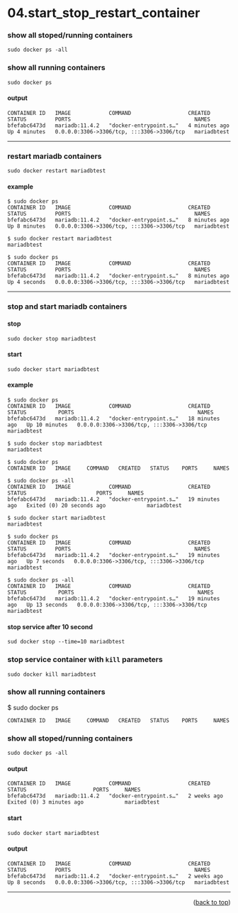 <a name="topage"></a>

# 04.start_stop_restart_container

### show all stoped/running containers 
```
sudo docker ps -all
```

### show all running containers
```
sudo docker ps
```

#### output
```
CONTAINER ID   IMAGE            COMMAND                  CREATED         STATUS         PORTS                                       NAMES
bfefabc6473d   mariadb:11.4.2   "docker-entrypoint.s…"   4 minutes ago   Up 4 minutes   0.0.0.0:3306->3306/tcp, :::3306->3306/tcp   mariadbtest
```

----

### restart mariadb containers
```
sudo docker restart mariadbtest
```

#### example
```
$ sudo docker ps
CONTAINER ID   IMAGE            COMMAND                  CREATED         STATUS         PORTS                                       NAMES
bfefabc6473d   mariadb:11.4.2   "docker-entrypoint.s…"   8 minutes ago   Up 8 minutes   0.0.0.0:3306->3306/tcp, :::3306->3306/tcp   mariadbtest

$ sudo docker restart mariadbtest
mariadbtest

$ sudo docker ps
CONTAINER ID   IMAGE            COMMAND                  CREATED         STATUS         PORTS                                       NAMES
bfefabc6473d   mariadb:11.4.2   "docker-entrypoint.s…"   8 minutes ago   Up 4 seconds   0.0.0.0:3306->3306/tcp, :::3306->3306/tcp   mariadbtest
```

---- 

### stop and start mariadb containers

#### stop
```
sudo docker stop mariadbtest
```

#### start
```
sudo docker start mariadbtest
```

#### example

```
$ sudo docker ps
CONTAINER ID   IMAGE            COMMAND                  CREATED          STATUS          PORTS                                       NAMES
bfefabc6473d   mariadb:11.4.2   "docker-entrypoint.s…"   18 minutes ago   Up 10 minutes   0.0.0.0:3306->3306/tcp, :::3306->3306/tcp   mariadbtest

$ sudo docker stop mariadbtest
mariadbtest

$ sudo docker ps
CONTAINER ID   IMAGE     COMMAND   CREATED   STATUS    PORTS     NAMES

$ sudo docker ps -all
CONTAINER ID   IMAGE            COMMAND                  CREATED          STATUS                      PORTS     NAMES
bfefabc6473d   mariadb:11.4.2   "docker-entrypoint.s…"   19 minutes ago   Exited (0) 20 seconds ago             mariadbtest

$ sudo docker start mariadbtest
mariadbtest

$ sudo docker ps
CONTAINER ID   IMAGE            COMMAND                  CREATED          STATUS         PORTS                                       NAMES
bfefabc6473d   mariadb:11.4.2   "docker-entrypoint.s…"   19 minutes ago   Up 7 seconds   0.0.0.0:3306->3306/tcp, :::3306->3306/tcp   mariadbtest

$ sudo docker ps -all
CONTAINER ID   IMAGE            COMMAND                  CREATED          STATUS          PORTS                                       NAMES
bfefabc6473d   mariadb:11.4.2   "docker-entrypoint.s…"   19 minutes ago   Up 13 seconds   0.0.0.0:3306->3306/tcp, :::3306->3306/tcp   mariadbtest
```

#### stop service after 10 second
```
sud docker stop --time=10 mariadbtest
```


### stop service container with `kill` parameters
```
sudo docker kill mariadbtest
```

### show all running containers
$ sudo docker ps
```
CONTAINER ID   IMAGE     COMMAND   CREATED   STATUS    PORTS     NAMES
```

### show all stoped/running containers 
```
sudo docker ps -all
```

#### output
```
CONTAINER ID   IMAGE            COMMAND                  CREATED        STATUS                     PORTS     NAMES
bfefabc6473d   mariadb:11.4.2   "docker-entrypoint.s…"   2 weeks ago    Exited (0) 3 minutes ago             mariadbtest
```

#### start
```
sudo docker start mariadbtest
```

#### output
```
CONTAINER ID   IMAGE            COMMAND                  CREATED       STATUS         PORTS                                       NAMES
bfefabc6473d   mariadb:11.4.2   "docker-entrypoint.s…"   2 weeks ago   Up 8 seconds   0.0.0.0:3306->3306/tcp, :::3306->3306/tcp   mariadbtest
```

-----

<p align="right">(<a href="#topage">back to top</a>)</p>
<br/>
<br/>
